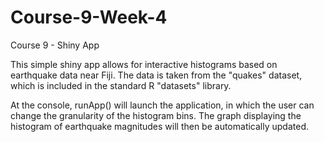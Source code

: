 # Course-9-Week-4
Course 9 - Shiny App

This simple shiny app allows for interactive histograms based on earthquake data near Fiji.
The data is taken from the "quakes" dataset, which is included in the standard R "datasets" library.

At the console, runApp() will launch the application, in which the user can change the granularity
of the histogram bins. The graph displaying the histogram of earthquake magnitudes will then be 
automatically updated.
